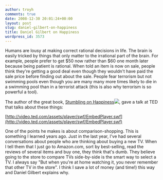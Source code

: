 ```yaml
---
author: troyh
comments: true
date: 2008-12-30 20:01:24+00:00
layout: post
slug: daniel-gilbert-on-happiness
title: Daniel Gilbert on Happiness
wordpress_id: 3573
---
```


Humans are lousy at making correct rational decisions in life. The brain is easily tricked by things that only matter to the irrational part of the brain. For example, people prefer to get $50 now rather than $60 one month later because being patient is rational. When told an item is now on sale, people think they're getting a good deal even though they wouldn't have paid the sale price before finding out about the sale. People fear terrorism but not swimming pools even though you are many many more times likely to die in a swimming pool than in a terrorist attack (this is also why terrorism is so powerful a tool).

The author of the great book, [Stumbling on Happiness](http://www.amazon.com/gp/product/1400077427?ie=UTF8&tag=tg0f1-20&linkCode=as2&camp=1789&creative=9325&creativeASIN=1400077427)![](http://www.assoc-amazon.com/e/ir?t=tg0f1-20&l=as2&o=1&a=1400077427), gave a talk at TED that talks about these things:

[http://video.ted.com/assets/player/swf/EmbedPlayer.swf](http://video.ted.com/assets/player/swf/EmbedPlayer.swf)

One of the points he makes is about comparison-shopping. This is something I learned years ago. Just in the last year, I've had several conversations about people who are thinking about buying a new TV. When I tell them that I just go to Amazon.com, sort by best-selling, read the reviews of several items and buy one, they think that's dumb. They believe going to the store to compare TVs side-by-side is the smart way to select a TV. I always say "But when you're at home watching it, you never remember that other TV in the store". I think I save a lot of money (and time!) this way and Daniel Gilbert explains why.
